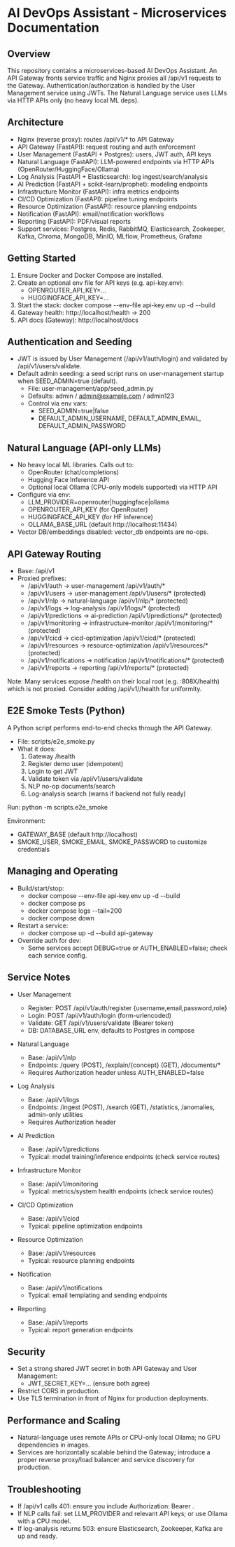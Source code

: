 # AI DevOps Assistant - Microservices Documentation

## Overview
This repository contains a microservices-based AI DevOps Assistant. An API Gateway fronts service traffic and Nginx proxies all /api/v1 requests to the Gateway. Authentication/authorization is handled by the User Management service using JWTs. The Natural Language service uses LLMs via HTTP APIs only (no heavy local ML deps).

## Architecture
- Nginx (reverse proxy): routes /api/v1/* to API Gateway
- API Gateway (FastAPI): request routing and auth enforcement
- User Management (FastAPI + Postgres): users, JWT auth, API keys
- Natural Language (FastAPI): LLM-powered endpoints via HTTP APIs (OpenRouter/HuggingFace/Ollama)
- Log Analysis (FastAPI + Elasticsearch): log ingest/search/analysis
- AI Prediction (FastAPI + scikit-learn/prophet): modeling endpoints
- Infrastructure Monitor (FastAPI): infra metrics endpoints
- CI/CD Optimization (FastAPI): pipeline tuning endpoints
- Resource Optimization (FastAPI): resource planning endpoints
- Notification (FastAPI): email/notification workflows
- Reporting (FastAPI): PDF/visual reports
- Support services: Postgres, Redis, RabbitMQ, Elasticsearch, Zookeeper, Kafka, Chroma, MongoDB, MinIO, MLflow, Prometheus, Grafana

## Getting Started
1) Ensure Docker and Docker Compose are installed.
2) Create an optional env file for API keys (e.g. api-key.env):
   - OPENROUTER_API_KEY=...
   - HUGGINGFACE_API_KEY=...
3) Start the stack:
   docker compose --env-file api-key.env up -d --build
4) Gateway health:
   http://localhost/health → 200
5) API docs (Gateway):
   http://localhost/docs

## Authentication and Seeding
- JWT is issued by User Management (/api/v1/auth/login) and validated by /api/v1/users/validate.
- Default admin seeding: a seed script runs on user-management startup when SEED_ADMIN=true (default).
  - File: user-management/app/seed_admin.py
  - Defaults: admin / admin@example.com / admin123
  - Control via env vars:
    - SEED_ADMIN=true|false
    - DEFAULT_ADMIN_USERNAME, DEFAULT_ADMIN_EMAIL, DEFAULT_ADMIN_PASSWORD

## Natural Language (API-only LLMs)
- No heavy local ML libraries. Calls out to:
  - OpenRouter (chat/completions)
  - Hugging Face Inference API
  - Optional local Ollama (CPU-only models supported) via HTTP API
- Configure via env:
  - LLM_PROVIDER=openrouter|huggingface|ollama
  - OPENROUTER_API_KEY (for OpenRouter)
  - HUGGINGFACE_API_KEY (for HF Inference)
  - OLLAMA_BASE_URL (default http://localhost:11434)
- Vector DB/embeddings disabled: vector_db endpoints are no-ops.

## API Gateway Routing
- Base: /api/v1
- Proxied prefixes:
  - /api/v1/auth → user-management /api/v1/auth/*
  - /api/v1/users → user-management /api/v1/users/* (protected)
  - /api/v1/nlp → natural-language /api/v1/nlp/* (protected)
  - /api/v1/logs → log-analysis /api/v1/logs/* (protected)
  - /api/v1/predictions → ai-prediction /api/v1/predictions/* (protected)
  - /api/v1/monitoring → infrastructure-monitor /api/v1/monitoring/* (protected)
  - /api/v1/cicd → cicd-optimization /api/v1/cicd/* (protected)
  - /api/v1/resources → resource-optimization /api/v1/resources/* (protected)
  - /api/v1/notifications → notification /api/v1/notifications/* (protected)
  - /api/v1/reports → reporting /api/v1/reports/* (protected)

Note: Many services expose /health on their local root (e.g. :808X/health) which is not proxied. Consider adding /api/v1/<service>/health for uniformity.

## E2E Smoke Tests (Python)
A Python script performs end-to-end checks through the API Gateway.
- File: scripts/e2e_smoke.py
- What it does:
  1) Gateway /health
  2) Register demo user (idempotent)
  3) Login to get JWT
  4) Validate token via /api/v1/users/validate
  5) NLP no-op documents/search
  6) Log-analysis search (warns if backend not fully ready)

Run:
  python -m scripts.e2e_smoke

Environment:
- GATEWAY_BASE (default http://localhost)
- SMOKE_USER, SMOKE_EMAIL, SMOKE_PASSWORD to customize credentials

## Managing and Operating
- Build/start/stop:
  - docker compose --env-file api-key.env up -d --build
  - docker compose ps
  - docker compose logs --tail=200 <service>
  - docker compose down
- Restart a service:
  - docker compose up -d --build api-gateway
- Override auth for dev:
  - Some services accept DEBUG=true or AUTH_ENABLED=false; check each service config.

## Service Notes
- User Management
  - Register: POST /api/v1/auth/register {username,email,password,role}
  - Login: POST /api/v1/auth/login (form-urlencoded)
  - Validate: GET /api/v1/users/validate (Bearer token)
  - DB: DATABASE_URL env, defaults to Postgres in compose

- Natural Language
  - Base: /api/v1/nlp
  - Endpoints: /query (POST), /explain/{concept} (GET), /documents/*
  - Requires Authorization header unless AUTH_ENABLED=false

- Log Analysis
  - Base: /api/v1/logs
  - Endpoints: /ingest (POST), /search (GET), /statistics, /anomalies, admin-only utilities
  - Requires Authorization header

- AI Prediction
  - Base: /api/v1/predictions
  - Typical: model training/inference endpoints (check service routes)

- Infrastructure Monitor
  - Base: /api/v1/monitoring
  - Typical: metrics/system health endpoints (check service routes)

- CI/CD Optimization
  - Base: /api/v1/cicd
  - Typical: pipeline optimization endpoints

- Resource Optimization
  - Base: /api/v1/resources
  - Typical: resource planning endpoints

- Notification
  - Base: /api/v1/notifications
  - Typical: email templating and sending endpoints

- Reporting
  - Base: /api/v1/reports
  - Typical: report generation endpoints

## Security
- Set a strong shared JWT secret in both API Gateway and User Management:
  - JWT_SECRET_KEY=... (ensure both agree)
- Restrict CORS in production.
- Use TLS termination in front of Nginx for production deployments.

## Performance and Scaling
- Natural-language uses remote APIs or CPU-only local Ollama; no GPU dependencies in images.
- Services are horizontally scalable behind the Gateway; introduce a proper reverse proxy/load balancer and service discovery for production.

## Troubleshooting
- If /api/v1 calls 401: ensure you include Authorization: Bearer <token>.
- If NLP calls fail: set LLM_PROVIDER and relevant API keys; or use Ollama with a CPU model.
- If log-analysis returns 503: ensure Elasticsearch, Zookeeper, Kafka are up and ready.
